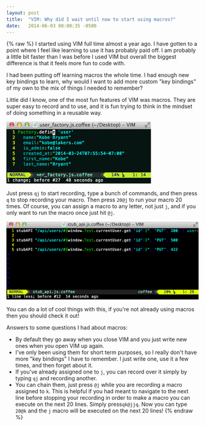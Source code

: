 ```yaml
---
layout: post
title:  "VIM: Why did I wait until now to start using macros?"
date:   2014-06-03 08:00:35 -0500
---
```

{% raw %}
I started using VIM full time almost a year ago. I have gotten to a point where I feel like learning to use it has probably paid off. I am probably a little bit faster than I was before I used VIM but overall the biggest difference is that it feels more fun to code with.

I had been putting off learning macros the whole time. I had enough new key bindings to learn, why would I want to add more custom "key bindings" of my own to the mix of things I needed to remember?

Little did I know, one of the most fun features of VIM was macros. They are super easy to record and to use, and it is fun trying to think in the mindset of doing something in a reusable way.

![vimMacroAnimation1](/img/2014-06-03-vim-why-did-i-wait-until-now-to-start-using-macros-1.gif)

Just press `qj` to start recording, type a bunch of commands, and then press `q` to stop recording your macro. Then press `20@j` to run your macro 20 times. Of course, you can assign a macro to any letter, not just `j`, and if you only want to run the macro once just hit `@j`.

![vimMacroAnimation2](/img/2014-06-03-vim-why-did-i-wait-until-now-to-start-using-macros-2.gif)

You can do a lot of cool things with this, if you're not already using macros then you should check it out!

Answers to some questions I had about macros:

- By default they go away when you close VIM and you just write new ones when you open VIM up again.
- I've only been using them for short term purposes, so I really don't have more "key bindings" I have to remember. I just write one, use it a few times, and then forget about it.
- If you've already assigned one to `j`, you can record over it simply by typing `qj` and recording another.
- You can chain them, just press `@j` while you are recording a macro assigned to `k`. This is helpful if you had meant to navigate to the next line before stopping your recording in order to make a macro you can execute on the next 20 lines. Simply press`qk@jjq`. Now you can type `20@k` and the `j` macro will be executed on the next 20 lines!
{% endraw %}
